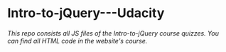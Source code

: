 # Intro-to-jQuery---Udacity

###### This repo consists all JS files of the Intro-to-jQuery course quizzes. You can find all HTML code in the website's course.
